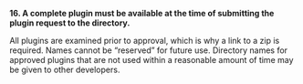 **16. A complete plugin must be available at the time of submitting the plugin request to the directory.**

All plugins are examined prior to approval, which is why a link to a zip is required. Names cannot be “reserved” for future use. Directory names for approved plugins that are not used within a reasonable amount of time may be given to other developers.
